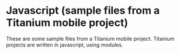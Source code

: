 Javascript (sample files from a Titanium mobile project)
=======

These are some sample files from a Titanium mobile project. Titanium projects
are written in javascript, using modules.
